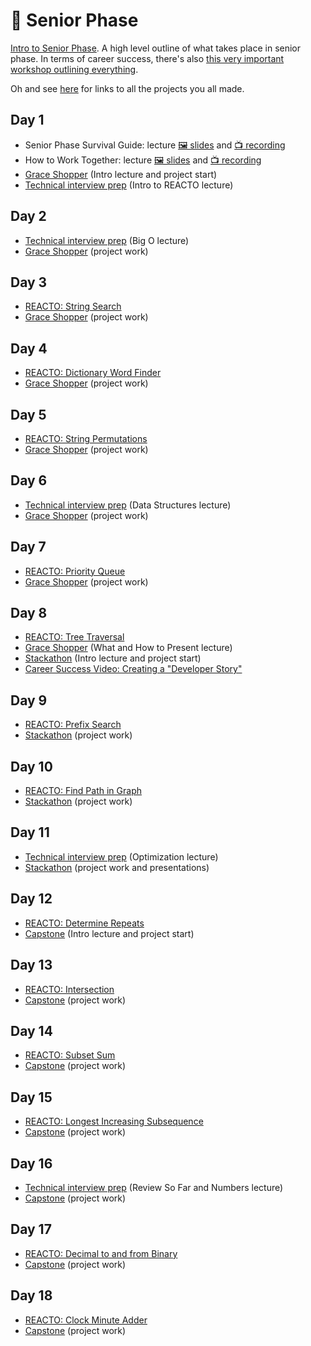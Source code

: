 # 🦋 Senior Phase

[Intro to Senior Phase](../junior-phase/Intro%20to%20Senior%20Phase.pdf). A high level outline of what takes place in senior phase. In terms of career success, there's also [this very important workshop outlining everything](https://learn.fullstackacademy.com/workshop/585179c6a2b61e00044d8627/landing).

Oh and see [here](senior-phase/all-your-projects) for links to all the projects you all made.

## Day 1

- Senior Phase Survival Guide: lecture [🖼️ slides](Senior%20Phase%20Survival%20Guide.pdf) and [📺 recording](https://youtu.be/rKsFwTo3N94)
- How to Work Together: lecture [🖼️ slides](How%20to%20Work%20Together.pdf) and [📺 recording](https://youtu.be/_3gP1YD7Xiw)
- [Grace Shopper](1-grace-shopper) (Intro lecture and project start)
- [Technical interview prep](technical-interview-prep) (Intro to REACTO lecture)

## Day 2

- [Technical interview prep](technical-interview-prep) (Big O lecture)
- [Grace Shopper](1-grace-shopper) (project work)

## Day 3

- [REACTO: String Search](https://gist.github.com/jessdelacruzsantos/50799a8889bfe37f5b61b3d8225bd1b4)
- [Grace Shopper](1-grace-shopper) (project work)

## Day 4

- [REACTO: Dictionary Word Finder](https://gist.github.com/johnnybee4e/ee38cf3d1435e3543e524fce0745a34e)
- [Grace Shopper](1-grace-shopper) (project work)

## Day 5

- [REACTO: String Permutations](https://gist.github.com/blakespencer/8c24d9d9a73add28017b3651ca55a9d3)
- [Grace Shopper](1-grace-shopper) (project work)

## Day 6

- [Technical interview prep](technical-interview-prep) (Data Structures lecture)
- [Grace Shopper](1-grace-shopper) (project work)

## Day 7

- [REACTO: Priority Queue](https://gist.github.com/johnnybee4e/9479d535cc8f35d6f6bef2c2a32a09ba)
- [Grace Shopper](1-grace-shopper) (project work)

## Day 8

- [REACTO: Tree Traversal](https://gist.github.com/omriBernstein/ad9604607497f33fcd911daa5797c682)
- [Grace Shopper](1-grace-shopper) (What and How to Present lecture)
- [Stackathon](2-stackathon) (Intro lecture and project start)
- [Career Success Video: Creating a "Developer Story"](https://youtu.be/ex1VSIO14mU)

## Day 9

- [REACTO: Prefix Search](https://gist.github.com/jennysihua/9c772c299ff523ccb5a7ba2d5f209ae4)
- [Stackathon](2-stackathon) (project work)

## Day 10

- [REACTO: Find Path in Graph](https://youtu.be/TUa5c51vdZI)
- [Stackathon](2-stackathon) (project work)

## Day 11

- [Technical interview prep](technical-interview-prep) (Optimization lecture)
- [Stackathon](2-stackathon) (project work and presentations)

## Day 12

- [REACTO: Determine Repeats](https://gist.github.com/omriBernstein/2b71572dbf72d45ea2cb8d0b42c70a4b)
- [Capstone](3-capstone) (Intro lecture and project start)

## Day 13

- [REACTO: Intersection](https://gist.github.com/omriBernstein/93341de9d2cbb24b986b355eb6187940)
- [Capstone](3-capstone) (project work)

## Day 14

- [REACTO: Subset Sum](https://gist.github.com/Na-Ya/418fb8da50b132cd2e67600cbd42e4b8)
- [Capstone](3-capstone) (project work)

## Day 15

- [REACTO: Longest Increasing Subsequence](https://gist.github.com/panktip15/4de96d61b9a9820e627fedd213eb8c96)
- [Capstone](3-capstone) (project work)

## Day 16

- [Technical interview prep](technical-interview-prep) (Review So Far and Numbers lecture)
- [Capstone](3-capstone) (project work)

## Day 17

- [REACTO: Decimal to and from Binary](https://gist.github.com/Na-Ya/b0bd910ce39c7d7f8b1ea5a332d63a8b)
- [Capstone](3-capstone) (project work)

## Day 18

- [REACTO: Clock Minute Adder](https://gist.github.com/ariellegordon/09322bf8f10431aca015b0f2b22c03c5)
- [Capstone](3-capstone) (project work)

